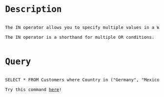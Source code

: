<pre>

<h1>Description</h1>
The IN operator allows you to specify multiple values in a WHERE clause.

The IN operator is a shorthand for multiple OR conditions.

<h1>Query</h1>
SELECT * FROM Customers where Country in ("Germany", "Mexico");

Try this command <a href="https://www.w3schools.com/sql/trysql.asp?filename=trysql_select_all">here</a>!

</pre>
